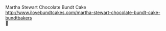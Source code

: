 Martha Stewart Chocolate Bundt Cake	http://www.ilovebundtcakes.com/martha-stewart-chocolate-bundt-cake-bundtbakers	
਍